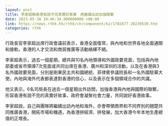 ```yaml
---
layout: post
title: 李家超稱香港有說不完真實好故事　將繼續出訪加強聯繫
date: 2023-05-30 10:46:34.000000000 +08:00
link: https://news.rthk.hk/rthk/ch/component/k2/1702677-20230530.htm
categories: rthk
---
```


行政長官李家超出席行政會議前表示，香港全面復常，與內地和世界各地全面通關和接軌，香港的人才交流和商貿推廣等活動絡繹不絕。

李家超表示，過去一個星期，總共與10名內地領導和外國政要見面，包括與內地部委或省市領導7次見面或共同出席在香港、廣州和深圳的活動，以及在香港與3名外國政要見面，分別是剛果民主共和國總統、菲律賓參議院長和一名外國駐華大使。內地與海外代表都表達對香港的信心，以及表示在多個領域合作的共識。

他又表示，6名司局長在過去一個星期出外訪問，加強香港與內地與國際的聯繫，形容香港有說不完的真實好故事，政府會凝聚社會力量，共同說好香港故事。

李家超說，自己與團隊將繼續出訪內地和海外，亦會帶領商界和不同界別的翹楚共同推廣香港，開拓市場和機遇，為香港拼經濟、拼發展，加大香港今年本地生產總值的正增長。
